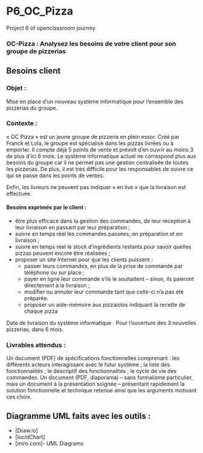 # P6_OC_Pizza
Project 6 of openclassroom journey

### OC-Pizza : Analysez les besoins de votre client pour son groupe de pizzerias

## Besoins client

### Objet :
Mise en place d’un nouveau système informatique pour l’ensemble des pizzerias
du groupe.

### Contexte :
« OC Pizza » est un jeune groupe de pizzeria en plein essor. Créé par Franck et
Lola, le groupe est spécialisé dans les pizzas livrées ou à emporter. Il compte
déjà 5 points de vente et prévoit d’en ouvrir au moins 3 de plus d’ici 6 mois.
Le système informatique actuel ne correspond plus aux besoins du groupe car il
ne permet pas une gestion centralisée de toutes les pizzerias.
De plus, il est très difficile pour les responsables de suivre ce qui se passe dans les
points de ventes.

Enfin, les livreurs ne peuvent pas indiquer « en live » que la livraison est effectuée.

#### Besoins exprimés par le client :

* être plus efficace dans la gestion des commandes, de leur réception à leur livraison en passant par leur préparation ;
* suivre en temps réel les commandes passées, en préparation et en livraison ;
* suivre en temps réel le stock d’ingrédients restants pour savoir quelles pizzas peuvent encore être réalisées ;
* proposer un site Internet pour que les clients puissent :
    - passer leurs commandes, en plus de la prise de commande par téléphone ou sur place ;
    - payer en ligne leur commande s’ils le souhaitent – sinon, ils paieront directement à la livraison ;
    - modifier ou annuler leur commande tant que celle-ci n’a pas été préparée.
    - proposer un aide-mémoire aux pizzaiolos indiquant la recette de chaque pizza

Date de livraison du système informatique :
Pour l’ouverture des 3 nouvelles pizzerias, dans 6 mois.

### Livrables attendus :
Un document (PDF) de spécifications fonctionnelles comprenant :
les différents acteurs interagissant avec le futur système ;
la liste des fonctionnalités ;
le descriptif des fonctionnalités ;
le cycle de vie des commandes.
Un document (PDF, diaporama) – sans formalisme particulier, mais un document à la présentation soignée – présentant rapidement la solution fonctionnelle et technique retenue ainsi que les arguments motivant ces choix.

## Diagramme UML faits avec les outils :


* [Draw.io] 
* [lucidChart]
* [miro.com]- UML Diagrams

